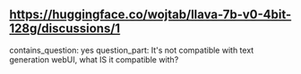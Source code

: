 ## https://huggingface.co/wojtab/llava-7b-v0-4bit-128g/discussions/1

contains_question: yes
question_part: It's not compatible with text generation webUI, what IS it compatible with?